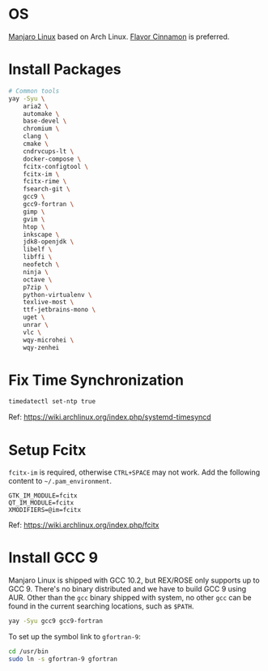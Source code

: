 # OS

[Manjaro Linux](https://manjaro.org/) based on Arch Linux.
[Flavor Cinnamon](https://manjaro.org/download/#cinnamon) is preferred.

# Install Packages

```bash
# Common tools
yay -Syu \
    aria2 \
    automake \
    base-devel \
    chromium \
    clang \
    cmake \
    cndrvcups-lt \
    docker-compose \
    fcitx-configtool \
    fcitx-im \
    fcitx-rime \
    fsearch-git \
    gcc9 \
    gcc9-fortran \
    gimp \
    gvim \
    htop \
    inkscape \
    jdk8-openjdk \
    libelf \
    libffi \
    neofetch \
    ninja \
    octave \
    p7zip \
    python-virtualenv \
    texlive-most \
    ttf-jetbrains-mono \
    uget \
    unrar \
    vlc \
    wqy-microhei \
    wqy-zenhei
```

# Fix Time Synchronization

```bash
timedatectl set-ntp true
```
Ref: https://wiki.archlinux.org/index.php/systemd-timesyncd

# Setup Fcitx

`fcitx-im` is required, otherwise `CTRL+SPACE` may not work. Add the following content to `~/.pam_environment`.
```
GTK_IM_MODULE=fcitx
QT_IM_MODULE=fcitx
XMODIFIERS=@im=fcitx
```
Ref: https://wiki.archlinux.org/index.php/fcitx

# Install GCC 9

Manjaro Linux is shipped with GCC 10.2, but REX/ROSE only supports up to GCC 9. There's no binary distributed and we have to build GCC 9 using AUR. Other than the `gcc` binary shipped with system, no other `gcc` can be found in the current searching locations, such as `$PATH`.

```bash
yay -Syu gcc9 gcc9-fortran
```
To set up the symbol link to `gfortran-9`:

```bash
cd /usr/bin
sudo ln -s gfortran-9 gfortran
```

